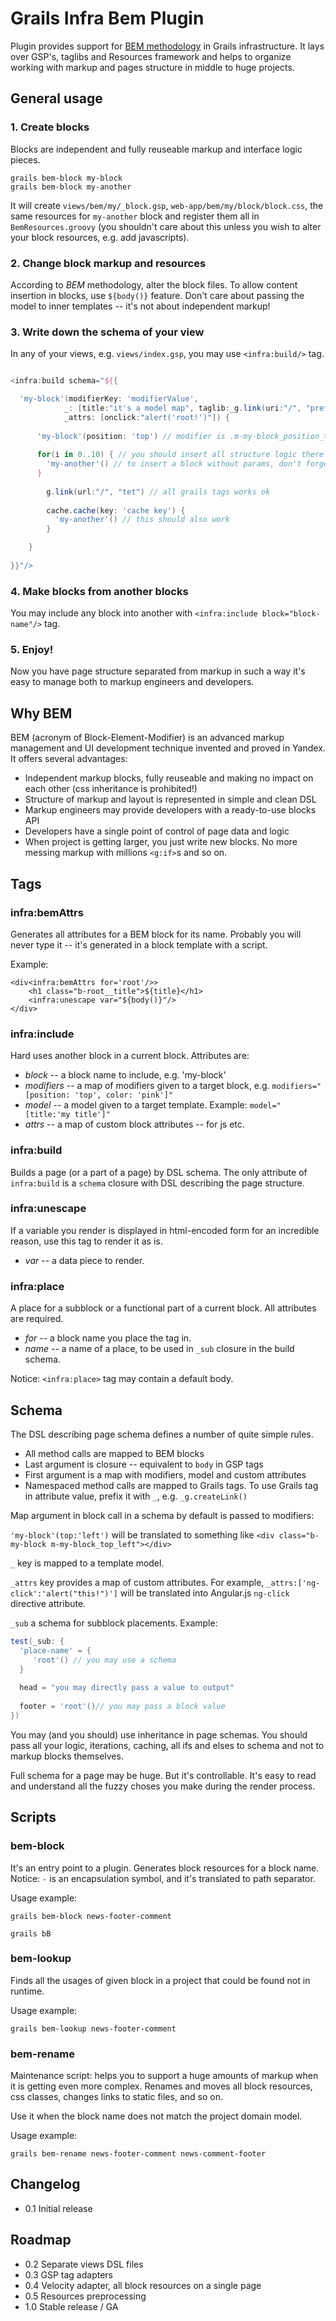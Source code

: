 Grails Infra Bem Plugin
==========================
Plugin provides support for [BEM methodology](http://bem.info/) in Grails infrastructure. It lays over GSP's,
taglibs and Resources framework and helps to organize working with markup and pages structure
in middle to huge projects.

General usage
--------------------------

### 1. Create blocks

Blocks are independent and fully reuseable markup and interface logic pieces.

```
grails bem-block my-block
grails bem-block my-another
```

It will create `views/bem/my/_block.gsp`, `web-app/bem/my/block/block.css`, the same resources for `my-another`
block and register them all in `BemResources.groovy` (you shouldn't care about this unless you wish to alter
your block resources, e.g. add javascripts).


### 2. Change block markup and resources

According to _BEM_ methodology, alter the block files. To allow content insertion in blocks, use `${body()}` feature.
Don't care about passing the model to inner templates -- it's not about independent markup!

### 3. Write down the schema of your view

In any of your views, e.g. `views/index.gsp`, you may use `<infra:build/>` tag.

```groovy

<infra:build schema="${{

  'my-block'(modifierKey: 'modifierValue',
            _: [title:"it's a model map", taglib:_g.link(uri:"/", "prefix a taglib with underscore to use its value in attributes")],
            _attrs: [onclick:"alert('root!')"]) {
  
      'my-block'(position: 'top') // modifier is .m-my-block_position_top
      
      for(i in 0..10) { // you should insert all structure logic there
        'my-another'() // to insert a block without params, don't forget to use parenthes!
      }
      
        g.link(url:"/", "tet") // all grails tags works ok
        
        cache.cache(key: 'cache key') {
          'my-another'() // this should also work
        }

    }
    
}}"/>

```

### 4. Make blocks from another blocks

You may include any block into another with `<infra:include block="block-name"/>` tag.

### 5. Enjoy!

Now you have page structure separated from markup in such a way it's easy to manage both to markup engineers and developers.


Why BEM
--------------------------

BEM (acronym of Block-Element-Modifier) is an advanced markup management and UI development technique invented and
proved in Yandex. It offers several advantages:

- Independent markup blocks, fully reuseable and making no impact on each other (css inheritance is prohibited!)
- Structure of markup and layout is represented in simple and clean DSL
- Markup engineers may provide developers with a ready-to-use blocks API
- Developers have a single point of control of page data and logic
- When project is getting larger, you just write new blocks. No more messing markup with millions `<g:if>`s and so on.

Tags
--------------------------

### infra:bemAttrs

Generates all attributes for a BEM block for its name. Probably you will never type it -- it's generated in a block template with a script.

Example:
```
<div<infra:bemAttrs for='root'/>>
    <h1 class="b-root__title">${title}</h1>
    <infra:unescape var="${body()}"/>
</div>
```

### infra:include

Hard uses another block in a current block. Attributes are:

- _block_ -- a block name to include, e.g. 'my-block'
- _modifiers_ -- a map of modifiers given to a target block, e.g. `modifiers="[position: 'top', color: 'pink']"`
- _model_ -- a model given to a target template. Example: `model="[title:'my title']"`
- _attrs_ -- a map of custom block attributes -- for js etc.

### infra:build

Builds a page (or a part of a page) by DSL schema. The only attribute of `infra:build` is a `schema` closure with
DSL describing the page structure.

### infra:unescape

If a variable you render is displayed in html-encoded form for an incredible reason, use this tag to render it as is.

- _var_ -- a data piece to render.

### infra:place

A place for a subblock or a functional part of a current block. All attributes are required.

- _for_ -- a block name you place the tag in.
- _name_ -- a name of a place, to be used in `_sub` closure in the build schema.

Notice: `<infra:place>` tag may contain a default body.

Schema
--------------------------

The DSL describing page schema defines a number of quite simple rules.

- All method calls are mapped to BEM blocks
- Last argument is closure -- equivalent to `body` in GSP tags
- First argument is a map with modifiers, model and custom attributes
- Namespaced method calls are mapped to Grails tags. To use Grails tag in attribute value, prefix it with `_`, e.g. `_g.createLink()`

Map argument in block call in a schema by default is passed to modifiers:

`'my-block'(top:'left')` will be translated to something like `<div class="b-my-block m-my-block_top_left"></div>`

`_` key is mapped to a template model.

`_attrs` key provides a map of custom attributes. For example, `_attrs:['ng-click':'alert("this!")']` will be translated
into Angular.js `ng-click` directive attribute.

`_sub` a schema for subblock placements. Example: 

```groovy
test(_sub: {
  'place-name' = {
     'root'() // you may use a schema
  }
  
  head = "you may directly pass a value to output"
  
  footer = 'root'()// you may pass a block value
})
```

You may (and you should) use inheritance in page schemas. You should pass all your logic, iterations, caching, all ifs
and elses to schema and not to markup blocks themselves.

Full schema for a page may be huge. But it's controllable. It's easy to read and understand all the fuzzy choses you
make during the render process.

Scripts
--------------------------

### bem-block

It's an entry point to a plugin. Generates block resources for a block name. Notice: `-` is an encapsulation symbol,
and it's translated to path separator.

Usage example:

`grails bem-block news-footer-comment`

`grails bB`

### bem-lookup

Finds all the usages of given block in a project that could be found not in runtime.

Usage example:

`grails bem-lookup news-footer-comment`

### bem-rename

Maintenance script: helps you to support a huge amounts of markup when it is getting even more complex. Renames and
moves all block resources, css classes, changes links to static files, and so on.

Use it when the block name does not match the project domain model.

Usage example:

`grails bem-rename news-footer-comment news-comment-footer`


Changelog
--------------------------

- 0.1 Initial release

Roadmap
--------------------------

- 0.2 Separate views DSL files
- 0.3 GSP tag adapters
- 0.4 Velocity adapter, all block resources on a single page
- 0.5 Resources preprocessing
- 1.0 Stable release / GA
